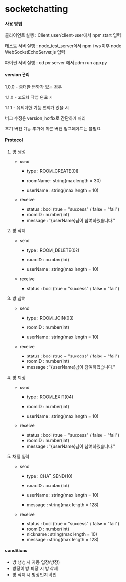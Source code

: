 # socketchatting
#### 사용 방법

클라이언트 실행 : Client_user/client-user에서 npm start 입력

테스트 서버 실행 : node_test_server에서 npm i ws 이후 node WebSocketEchoServer.js 입력

파이썬 서버 실행 : cd py-server 에서 pdm run app.py



#### version 관리

1.0.0 - 중대한 변화가 있는 경우

1.1.0 - 고도화 작업 완료 시

1.1.1 - 유의미한 기능 변화가 있을 시

버그 수정은 version_hotfix로 간단하게 처리

초기 버전 기능 추가에 따른 버전 업그레이드는 불필요



#### Protocol

1. 방 생성

   - send

     - type : ROOM_CREATE(01)

     - roomName : string(max length = 30)

     - userName : string(max length = 10)

   - receive

     - status : bool (true = "success" / false = "fail")
     - roomID : number(int)
     - message : "{userName}님이 참여하였습니다."

2. 방 삭제

   - send

     - type : ROOM_DELETE(02)

     - roomID : number(int)
     - userName : string(max length = 10)

   - receive

     - status : bool (true = "success" / false = "fail")

3. 방 참여

   - send

     - type : ROOM_JOIN(03)

     - roomID : number(int)

     - userName : string(max length = 10)

   - receive

     - status : bool (true = "success" / false = "fail")
     - roomID : number(int)
     - message : "{userName}님이 참여하였습니다."

4. 방 퇴장

    - send

      - type : ROOM_EXIT(04)

      - roomID : number(int)

      - userName : string(max length = 10)

    - receive

      - status : bool (true = "success" / false = "fail")
      - roomID : number(int)
      - message : "{userName}님이 참여하였습니다."

5. 채팅 입력

    - send

      - type : CHAT_SEND(10)

      - roomID : number(int)

      - userName : string(max length = 10)
      - message : string(max length = 128)

    - receive

      - status : bool (true = "success" / false = "fail")
      - roomID : number(int)
      - nickname : string(max length = 10)
      - message : string(max length = 128)



#### conditions

- 방 생성 시 자동 입장(방장)
- 방장이 방 퇴장 시 방 삭제
- 방 삭제 시 방장인지 확인
